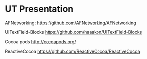 # UT Presentation

AFNetworking:
https://github.com/AFNetworking/AFNetworking

UITextField-Blocks
https://github.com/haaakon/UITextField-Blocks

Cocoa pods
http://cocoapods.org/

ReactiveCocoa
https://github.com/ReactiveCocoa/ReactiveCocoa
